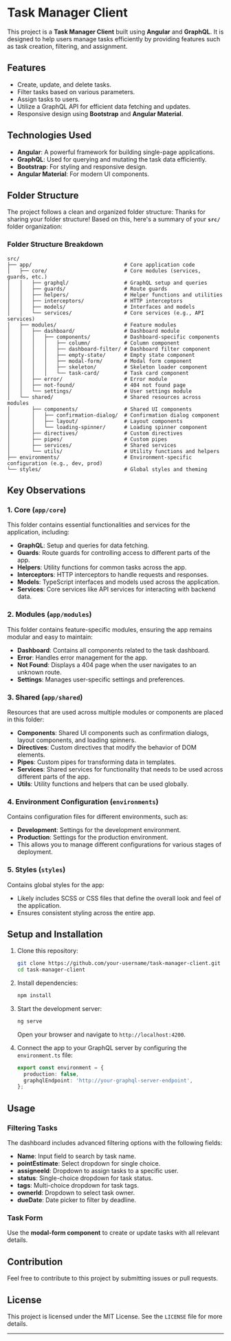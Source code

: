# Task Manager Client

This project is a **Task Manager Client** built using **Angular** and **GraphQL**. It is designed to help users manage tasks efficiently by providing features such as task creation, filtering, and assignment.

## Features
- Create, update, and delete tasks.
- Filter tasks based on various parameters.
- Assign tasks to users.
- Utilize a GraphQL API for efficient data fetching and updates.
- Responsive design using **Bootstrap** and **Angular Material**.

## Technologies Used
- **Angular**: A powerful framework for building single-page applications.
- **GraphQL**: Used for querying and mutating the task data efficiently.
- **Bootstrap**: For styling and responsive design.
- **Angular Material**: For modern UI components.

## Folder Structure
The project follows a clean and organized folder structure:
Thanks for sharing your folder structure! Based on this, here's a summary of your **`src/`** folder organization:

### Folder Structure Breakdown

```plaintext
src/
├── app/                              # Core application code
│   ├── core/                         # Core modules (services, guards, etc.)
│   │   ├── graphql/                  # GraphQL setup and queries
│   │   ├── guards/                   # Route guards
│   │   ├── helpers/                  # Helper functions and utilities
│   │   ├── interceptors/             # HTTP interceptors
│   │   ├── models/                   # Interfaces and models
│   │   └── services/                 # Core services (e.g., API services)
│   ├── modules/                      # Feature modules
│   │   ├── dashboard/                # Dashboard module
│   │   │   ├── components/           # Dashboard-specific components
│   │   │   │   ├── column/           # Column component
│   │   │   │   ├── dashboard-filter/ # Dashboard filter component
│   │   │   │   ├── empty-state/      # Empty state component
│   │   │   │   ├── modal-form/       # Modal form component
│   │   │   │   ├── skeleton/         # Skeleton loader component
│   │   │   │   └── task-card/        # Task card component
│   │   ├── error/                    # Error module
│   │   ├── not-found/                # 404 not found page
│   │   └── settings/                 # User settings module
│   └── shared/                       # Shared resources across modules
│       ├── components/               # Shared UI components
│       │   ├── confirmation-dialog/  # Confirmation dialog component
│       │   ├── layout/               # Layout components
│       │   └── loading-spinner/      # Loading spinner component
│       ├── directives/               # Custom directives
│       ├── pipes/                    # Custom pipes
│       ├── services/                 # Shared services
│       └── utils/                    # Utility functions and helpers
├── environments/                     # Environment-specific configuration (e.g., dev, prod)
└── styles/                           # Global styles and theming
```

## Key Observations

### 1. Core (`app/core`)
This folder contains essential functionalities and services for the application, including:
- **GraphQL**: Setup and queries for data fetching.
- **Guards**: Route guards for controlling access to different parts of the app.
- **Helpers**: Utility functions for common tasks across the app.
- **Interceptors**: HTTP interceptors to handle requests and responses.
- **Models**: TypeScript interfaces and models used across the application.
- **Services**: Core services like API services for interacting with backend data.

### 2. Modules (`app/modules`)
This folder contains feature-specific modules, ensuring the app remains modular and easy to maintain:
- **Dashboard**: Contains all components related to the task dashboard.
- **Error**: Handles error management for the app.
- **Not Found**: Displays a 404 page when the user navigates to an unknown route.
- **Settings**: Manages user-specific settings and preferences.

### 3. Shared (`app/shared`)
Resources that are used across multiple modules or components are placed in this folder:
- **Components**: Shared UI components such as confirmation dialogs, layout components, and loading spinners.
- **Directives**: Custom directives that modify the behavior of DOM elements.
- **Pipes**: Custom pipes for transforming data in templates.
- **Services**: Shared services for functionality that needs to be used across different parts of the app.
- **Utils**: Utility functions and helpers that can be used globally.

### 4. Environment Configuration (`environments`)
Contains configuration files for different environments, such as:
- **Development**: Settings for the development environment.
- **Production**: Settings for the production environment.
- This allows you to manage different configurations for various stages of deployment.

### 5. Styles (`styles`)
Contains global styles for the app:
- Likely includes SCSS or CSS files that define the overall look and feel of the application.
- Ensures consistent styling across the entire app.

## Setup and Installation
1. Clone this repository:
   ```bash  
   git clone https://github.com/your-username/task-manager-client.git  
   cd task-manager-client  
   ```  

2. Install dependencies:
   ```bash  
   npm install  
   ```  

3. Start the development server:
   ```bash  
   ng serve  
   ```  
   Open your browser and navigate to `http://localhost:4200`.

4. Connect the app to your GraphQL server by configuring the `environment.ts` file:
   ```typescript  
   export const environment = {  
     production: false,  
     graphqlEndpoint: 'http://your-graphql-server-endpoint',  
   };  
   ```  

## Usage
### Filtering Tasks
The dashboard includes advanced filtering options with the following fields:
- **Name**: Input field to search by task name.
- **pointEstimate**: Select dropdown for single choice.
- **assigneeId**: Dropdown to assign tasks to a specific user.
- **status**: Single-choice dropdown for task status.
- **tags**: Multi-choice dropdown for task tags.
- **ownerId**: Dropdown to select task owner.
- **dueDate**: Date picker to filter by deadline.

### Task Form
Use the **modal-form component** to create or update tasks with all relevant details.

## Contribution
Feel free to contribute to this project by submitting issues or pull requests.

## License
This project is licensed under the MIT License. See the `LICENSE` file for more details.

---
